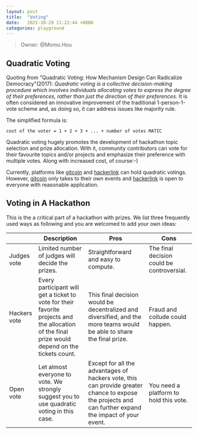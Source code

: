```yaml
---
layout: post
title:  "Voting"
date:   2021-10-29 11:22:44 +0800
categories: playground
---
```


> Owner: @Momo.Hou

## Quadratic Voting 

Quoting from "Quadratic Voting: How Mechanism Design Can Radicalize Democracy"(2017): _Quadratic voting is a collective decision-making procedure which involves individuals allocating votes to express the degree of their preferences, rather than just the direction of their preferences._ It is often considered an innovative improvement of the traditional 1-person-1-vote scheme and, as doing so, it can address issues like majority rule.  

The simplified formula is:
```
cost of the voter = 1 + 2 + 3 + ... + number of votes MATIC
```

Quadratic voting hugely promotes the development of hackathon topic selection and prize allocation. With it, community contributors can vote for their favourite topics and/or projects and emphasize their preference with multiple votes. Along with increased cost, of course:-)   

Currently, platforms like [gitcoin][gitcoin] and [hackerlink][hackerlink] can hold quadratic votings. However, [gitcoin][gitcoin] only takes to their own events and [hackerlink][hackerlink] is open to everyone with reasonable application.



## Voting in A Hackathon 

This is the a critical part of a hackathon with prizes. We list three frequently used ways as following and you are welcomed to add your own ideas:

|              | Description                                                                                                                                      | Pros                                                                                                                                                   | Cons                                                               |
|--------------|--------------------------------------------------------------------------------------------------------------------------------------------------|--------------------------------------------------------------------------------------------------------------------------------------------------------|--------------------------------------------------------------------|
| Judges vote  | Limited number of judges will decide the prizes.                                                                                                 | Straightforward and easy to compute.                                                                                                                   | The final decision could be controversial.                         |
| Hackers vote | Every participant will get a ticket to vote for their favorite projects and the allocation of the final prize would depend on the tickets count. | This final decision would be decentralized and diversified, and the more teams would be able to share the final prize.                                 | Fraud and collude could happen.                                    |
| Open vote    | Let almost everyone to vote. We strongly suggest you to use quadratic voting in this case.                                                       | Except for all the advantages of hackers vote, this can provide greater chance to expose the projects and can further expand the impact of your event. | You need a platform to hold this vote. |


[gitcoin]: https://gitcoin.co/
[hackerlink]: https://hackerlink.io/
